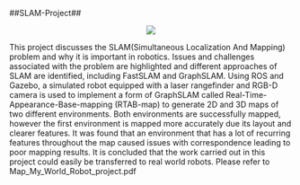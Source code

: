 ##SLAM-Project##

<p align="center">
  <img src="./misc/where.gif"/>
</p>

 This project discusses the SLAM(Simultaneous Localization And Mapping) problem and why it is important in robotics. Issues and challenges associated with the problem are highlighted and different approaches of SLAM are identified, including FastSLAM and GraphSLAM. Using ROS and Gazebo, a simulated robot equipped with a laser rangefinder and RGB-D camera is used to implement a form of GraphSLAM called Real-Time-Appearance-Base-mapping (RTAB-map) to generate 2D and 3D maps of two different environments. Both environments are successfully mapped, however the first environment is mapped more accurately due its layout and clearer features. It was found that an environment that has a lot of recurring features throughout the map caused issues with correspondence leading to poor mapping results. It is concluded that the work carried out in this project could easily be transferred to real world robots. Please refer to Map_My_World_Robot_project.pdf